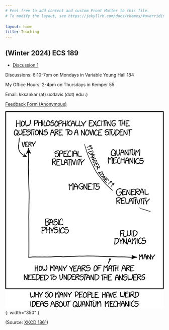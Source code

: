 ```yaml
---
# Feel free to add content and custom Front Matter to this file.
# To modify the layout, see https://jekyllrb.com/docs/themes/#overriding-theme-defaults

layout: home
title: Teaching
---
```

## (Winter 2024) ECS 189
 * [Discussion 1](https://google.com)

Discussions: 6:10-7pm on Mondays in Variable Young Hall 184

My Office Hours: 2-4pm on Thursdays in Kemper 55

Email: kksankar (at) ucdavis (dot) edu :)

[Feedback Form (Anonymous)](https://google.com)

![image](quantum_2x.png){: width="350" }

(Source: [XKCD 1861](https://xkcd.com/1861/))